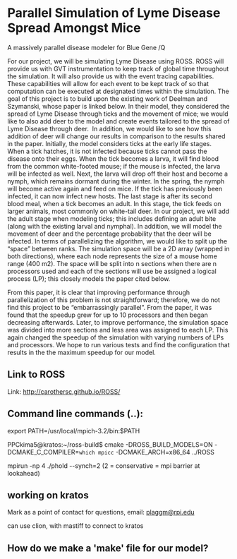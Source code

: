 # Parallel Simulation of Lyme Disease Spread Amongst Mice

A massively parallel disease modeler for Blue Gene /Q


For our project, we will be simulating Lyme Disease using ROSS. ROSS will provide us with GVT instrumentation to keep track of global time throughout the simulation. It will also provide us with the event tracing capabilities. These capabilities will allow for each event to be kept track of so that computation can be executed at designated times within the simulation. The goal of this project is to build upon the existing work of Deelman and Szymanski, whose paper is linked below. In their model, they considered the spread of Lyme Disease through ticks and the movement of mice; we would like to also add deer to the model and create events tailored to the spread of Lyme Disease through deer.  In addition, we would like to see how this addition of deer will change our results in comparison to the results shared in the paper.
Initially, the model considers ticks at the early life stages. When a tick hatches, it is not infected because ticks cannot pass the disease onto their eggs. When the tick becomes a larva, it will find blood from the common white-footed mouse; if the mouse is infected, the larva will be infected as well. Next, the larva will drop off their host and become a nymph, which remains dormant during the winter. In the spring, the nymph will become active again and feed on mice. If the tick has previously been infected, it can now infect new hosts. The last stage is after its second blood meal, when a tick becomes an adult. In this stage, the tick feeds on larger animals, most commonly on white-tail deer. In our project, we will add the adult stage when modeling ticks; this includes defining an adult bite (along with the existing larval and nymphal). In addition, we will model the movement of deer and the percentage probability that the deer will be infected.
In terms of parallelizing the algorithm, we would like to split up the “space” between ranks. The simulation space will be a 2D array (wrapped in both directions), where each node represents the size of a mouse home range (400 m2). The space will be split into n sections when there are n processors used and each of the sections will use be assigned a logical process (LP); this closely models the paper cited below. 

From this paper, it is clear that improving performance through parallelization of this problem is not straightforward; therefore, we do not find this project to be “embarrassingly parallel”. From the paper, it was found that the speedup grew for up to 10 processors and then began decreasing afterwards. Later, to improve performance, the simulation space was divided into more sections and less area was assigned to each LP. This again changed the speedup of the simulation with varying numbers of LPs and processors. We hope to run various tests and find the configuration that results in the the maximum speedup for our model. 

## Link to ROSS ##

Link: http://carothersc.github.io/ROSS/

## Command line commands (..):

export PATH=/usr/local/mpich-3.2/bin:$PATH

PPCkima5@kratos:~/ross-build$ cmake -DROSS_BUILD_MODELS=ON -DCMAKE_C_COMPILER=`which mpicc` -DCMAKE_ARCH=x86_64 ../ROSS

mpirun -np 4 ./phold --synch=2  (2 = conservative = mpi barrier at lookahead)

## working on kratos

Mark as a point of contact for questions, email: plaggm@rpi.edu

can use clion, with mastiff to connect to kratos

## How do we make a 'make' file for our model?



